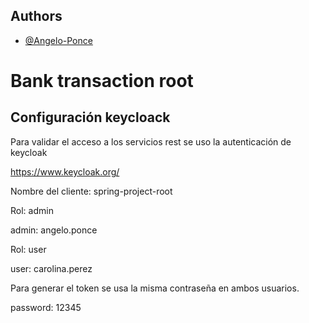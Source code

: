 ## Authors

- [@Angelo-Ponce](https://github.com/Angelo-Ponce)

# Bank transaction root

## Configuración keycloack
Para validar el acceso a los servicios rest se uso la autenticación de keycloak

https://www.keycloak.org/

Nombre del cliente: spring-project-root

Rol: admin

admin: angelo.ponce

Rol: user

user: carolina.perez

Para generar el token se usa la misma contraseña en ambos usuarios.

password: 12345
